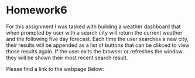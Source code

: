 # Homework6

<p> For this assignment I was tasked with building a weather dashboard that when prompted by user with a search city will return the current weather and the following five day forecast. Each time the user searches a new city, their results will be appended as a list of buttons that can be clikced to view those results again. If the user exits the browser or refreshes the window they will be shown their most recent search result. 
  
  Please find a link to the webpage Below:
  
  
